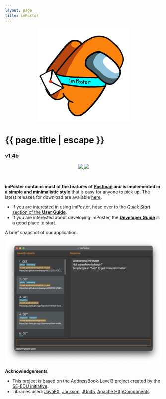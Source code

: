 ```yaml
---
layout: page
title: imPoster
---
```


<p align="center">
  <img width="300px" src="images/imPoster.png" >
</p>

<h1 class="post-title">{{ page.title | escape }}</h1>
<h3 class="post-subtitle">v1.4b</h3>

<div style="page-break-after: always;"></div>

<p align="center">
  <a href="https://github.com/AY2021S2-CS2103T-T12-4/tp/actions"> <img src="https://github.com/AY2021S2-CS2103T-T12-4/tp/workflows/Java%20CI/badge.svg" /> </a>
  <a href="https://codecov.io/gh/AY2021S2-CS2103T-T12-4/tp"> <img src="https://codecov.io/gh/AY2021S2-CS2103T-T12-4/tp/branch/master/graph/badge.svg" /> </a>
</p>
<br/>

**imPoster contains most of the features of [Postman](https://www.postman.com/) and is implemented in a simple and minimalistic style** that is easy for anyone to pick up. The latest releases for download are available [here](https://imposter-dev.tk).

* If you are interested in using imPoster, head over to the [_Quick Start_ section of the **User Guide**](UserGuide.html#3-quickstart).
* If you are interested about developing imPoster, the [**Developer Guide**](DeveloperGuide.html) is a good place to start.

A brief snapshot of our application:

<p align="center">
  <img width="800px" src="images/Ui.png" >
</p>


**Acknowledgements**
* This project is based on the AddressBook-Level3 project created by the [SE-EDU initiative](https://se-education.org).
* Libraries used: [JavaFX](https://openjfx.io/), [Jackson](https://github.com/FasterXML/jackson), [JUnit5](https://github.com/junit-team/junit5), [Apache HttpComponents](https://hc.apache.org/index.html)
